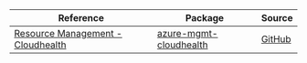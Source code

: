 | Reference | Package | Source |
|---|---|---|
|[Resource Management - Cloudhealth](mgmt-cloudhealth-readme.md)|[azure-mgmt-cloudhealth](https://pypi.org/project/azure-mgmt-cloudhealth)|[GitHub](https://github.com/Azure/azure-sdk-for-python/blob/main/sdk/cloudhealth/azure-mgmt-cloudhealth)|
